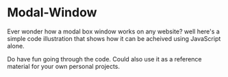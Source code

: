 # Modal-Window

Ever wonder how a modal box window works on any website? well here's a simple code illustration that shows how it can be acheived using JavaScript alone.

Do have fun going through the code. Could also use it as a reference material for your own personal projects.
